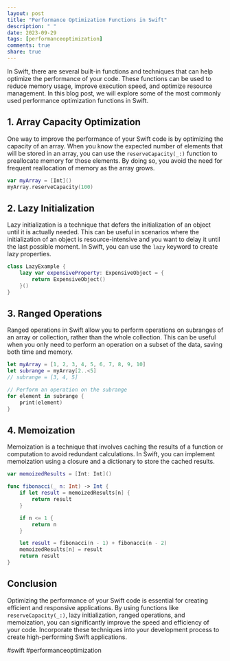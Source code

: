 ```yaml
---
layout: post
title: "Performance Optimization Functions in Swift"
description: " "
date: 2023-09-29
tags: [performanceoptimization]
comments: true
share: true
---
```


In Swift, there are several built-in functions and techniques that can help optimize the performance of your code. These functions can be used to reduce memory usage, improve execution speed, and optimize resource management. In this blog post, we will explore some of the most commonly used performance optimization functions in Swift.

## 1. Array Capacity Optimization

One way to improve the performance of your Swift code is by optimizing the capacity of an array. When you know the expected number of elements that will be stored in an array, you can use the `reserveCapacity(_:)` function to preallocate memory for those elements. By doing so, you avoid the need for frequent reallocation of memory as the array grows.

```swift
var myArray = [Int]()
myArray.reserveCapacity(100)
```

## 2. Lazy Initialization

Lazy initialization is a technique that defers the initialization of an object until it is actually needed. This can be useful in scenarios where the initialization of an object is resource-intensive and you want to delay it until the last possible moment. In Swift, you can use the `lazy` keyword to create lazy properties.

```swift
class LazyExample {
    lazy var expensiveProperty: ExpensiveObject = {
        return ExpensiveObject()
    }()
}
```

## 3. Ranged Operations

Ranged operations in Swift allow you to perform operations on subranges of an array or collection, rather than the whole collection. This can be useful when you only need to perform an operation on a subset of the data, saving both time and memory.

```swift
let myArray = [1, 2, 3, 4, 5, 6, 7, 8, 9, 10]
let subrange = myArray[2..<5] 
// subrange = [3, 4, 5]

// Perform an operation on the subrange
for element in subrange {
    print(element)
}
```

## 4. Memoization

Memoization is a technique that involves caching the results of a function or computation to avoid redundant calculations. In Swift, you can implement memoization using a closure and a dictionary to store the cached results.

```swift
var memoizedResults = [Int: Int]()

func fibonacci(_ n: Int) -> Int {
    if let result = memoizedResults[n] {
        return result
    }

    if n <= 1 {
        return n
    }

    let result = fibonacci(n - 1) + fibonacci(n - 2)
    memoizedResults[n] = result
    return result
}
```

## Conclusion

Optimizing the performance of your Swift code is essential for creating efficient and responsive applications. By using functions like `reserveCapacity(_:)`, lazy initialization, ranged operations, and memoization, you can significantly improve the speed and efficiency of your code. Incorporate these techniques into your development process to create high-performing Swift applications.

#swift #performanceoptimization